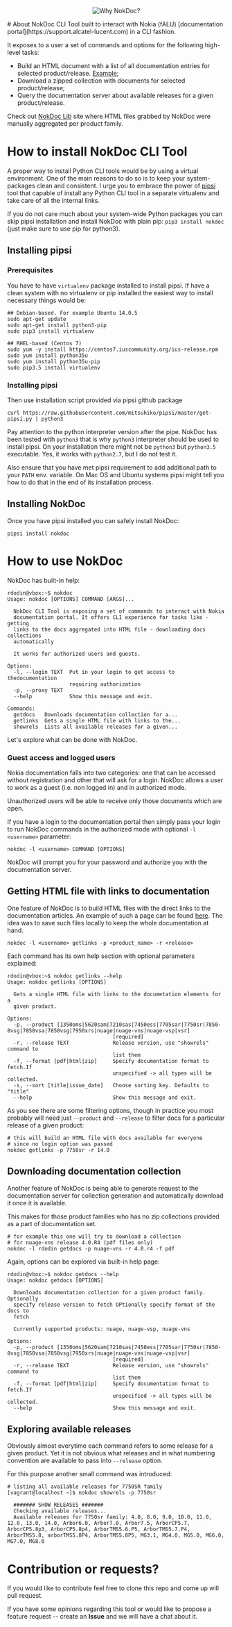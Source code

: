 <p align="center">
  <img src="http://img-fotki.yandex.ru/get/41743/21639405.11d/0_8bea9_ab188260_orig.jpg" alt="Why NokDoc?"/>
</p>
# About
NokDoc CLI Tool built to interact with Nokia (fALU) [documentation portal](https://support.alcatel-lucent.com) in a CLI fashion.

It exposes to a user a set of commands and options for the following
high-level tasks:
- Build an HTML document with a list of all documentation entries for selected product/release. [Example](https://nokdoc.github.io/docs/nuage/nokdoc__NUAGE__4.0.R6.1.html);
- Download a zipped collection with documents for selected product/release;
- Query the documentation server about available releases for a given product/release.

Check out [NokDoc Lib](https://nokdoc.github.io) site where HTML files grabbed by NokDoc were manually aggregated per product family.

# How to install NokDoc CLI Tool
A proper way to install Python CLI tools would be by using a virtual environment.
One of the main reasons to do so is to keep your system-packages clean and consistent. I urge you to embrace the power of [pipsi](https://github.com/mitsuhiko/pipsi) tool that capable of install any Python CLI tool in a separate virtualenv and take care of all the internal links.

If you do not care much about your system-wide Python packages you can skip pipsi installation and install NokDoc with plain pip: `pip3 install nokdoc` (just make sure to use pip for python3).

## Installing pipsi
### Prerequisites
You have to have `virtualenv` package installed to install pipsi. If have a clean system with no virtualenv or pip installed the easiest way to install necessary things would be:
```
## Debian-based. For example Ubuntu 14.0.5
sudo apt-get update
sudo apt-get install python3-pip
sudo pip3 install virtualenv

## RHEL-based (Centos 7)
sudo yum -y install https://centos7.iuscommunity.org/ius-release.rpm
sudo yum install python35u
sudo yum install python35u-pip
sudo pip3.5 install virtualenv
```
### Installing pipsi
Then use installation script provided via pipsi github package
```shell
curl https://raw.githubusercontent.com/mitsuhiko/pipsi/master/get-pipsi.py | python3
```
Pay attention to the python interpreter version after the pipe. NokDoc has been tested with `python3` that is why `python3` interpreter should be used to install pipsi. On your installation there might not be `python3` but `python3.5` executable. Yes, it works with `python2.7`, but I do not test it.

Also ensure that you have met pipsi requirement to add additional path to your `PATH` env. variable. On Mac OS and Ubuntu systems pipsi might tell you how to do that in the end of its installation process.

## Installing NokDoc
Once you have pipsi installed you can safely install NokDoc:
```
pipsi install nokdoc
```

# How to use NokDoc
NokDoc has built-in help:
```
rdodin@vbox:~$ nokdoc
Usage: nokdoc [OPTIONS] COMMAND [ARGS]...

  NokDoc CLI Tool is exposing a set of commands to interact with Nokia
  documentation portal. It offers CLI experience for tasks like - getting
  links to the docs aggregated into HTML file - downloading docs collections
  automatically

  It works for authorized users and guests.

Options:
  -l, --login TEXT  Put in your login to get access to thedocumentation
                    requiring authorization
  -p, --proxy TEXT
  --help            Show this message and exit.

Commands:
  getdocs   Downloads documentation collection for a...
  getlinks  Gets a single HTML file with links to the...
  showrels  Lists all available releases for a given...
```
Let's explore what can be done with NokDoc.
### Guest access and logged users
Nokia documentation falls into two categories: one that can be accessed without registration and other that will ask for a login.
NokDoc allows a user to work as a guest (i.e. non logged in) and in authorized mode.

Unauthorized users will be able to receive only those documents which are open.

If you have a login to the documentation portal then simply pass your login to run NokDoc commands in the authorized mode with optional `-l <username>` parameter:
```
nokdoc -l <username> COMMAND [OPTIONS]
```
NokDoc will prompt you for your password and authorize you with the documentation server.
## Getting HTML file with links to documentation
One feature of NokDoc is to build HTML files with the direct links to the documentation articles. An example of such a page can be found [here](https://nokdoc.github.io/docs/7750sr/nokdoc__7750SR__14.0.html). The idea was to save such files locally to keep the whole documentation at hand.
```
nokdoc -l <username> getlinks -p <product_name> -r <release>
```
Each command has its own help section with optional parameters explained:
```
rdodin@vbox:~$ nokdoc getlinks --help
Usage: nokdoc getlinks [OPTIONS]

  Gets a single HTML file with links to the documetation elements for a
  given product.

Options:
  -p, --product [1350oms|5620sam|7210sas|7450ess|7705sar|7750sr|7850-8vsg|7850vsa|7850vsg|7950xrs|nuage|nuage-vns|nuage-vsp|vsr]
                                  [required]
  -r, --release TEXT              Release version, use "showrels" command to
                                  list them
  -f, --format [pdf|html|zip]     Specify documentation format to fetch.If
                                  unspecified -> all types will be collected.
  -s, --sort [title|issue_date]   Choose sorting key. Defaults to "title"
  --help                          Show this message and exit.
```
As you see there are some filtering options, though in practice you most probably will need just `--product` and `--release` to filter docs for a particular release of a given product:
```
# this will build an HTML file with docs available for everyone
# since no login option was passed
nokdoc getlinks -p 7750sr -r 14.0
```
## Downloading documentation collection
Another feature of NokDoc is being able to generate request to the documentation server for collection generation and automatically download it once it is available.

This makes for those product families who has no zip collections provided as a part of documentation set.
```
# for example this one will try to download a collection
# for nuage-vns release 4.0.R4 (pdf files only)
nokdoc -l rdodin getdocs -p nuage-vns -r 4.0.r4 -f pdf
```
Again, options can be explored via built-in help page:
```
rdodin@vbox:~$ nokdoc getdocs --help
Usage: nokdoc getdocs [OPTIONS]

  Downloads documentation collection for a given product family. Optionally
  specify release version to fetch OPtionally specify format of the docs to
  fetch

  Currently supported products: nuage, nuage-vsp, nuage-vns

Options:
  -p, --product [1350oms|5620sam|7210sas|7450ess|7705sar|7750sr|7850-8vsg|7850vsa|7850vsg|7950xrs|nuage|nuage-vns|nuage-vsp|vsr]
                                  [required]
  -r, --release TEXT              Release version, use "showrels" command to
                                  list them
  -f, --format [pdf|html|zip]     Specify documentation format to fetch.If
                                  unspecified -> all types will be collected.
  --help                          Show this message and exit.
```
## Exploring available releases
Obviously almost everytime each command refers to some release for a given product. Yet it is not obvious what releases and in what numbering convention are available to pass into `--release` option.

For this purpose another small command was introduced:
```
# listing all available releases for 7750SR family
[vagrant@localhost ~]$ nokdoc showrels -p 7750sr

  ####### SHOW RELEASES #######
  Checking available releases...
  Available releases for 7750sr family: 4.0, 8.0, 9.0, 10.0, 11.0, 12.0, 13.0, 14.0, Arbor6.0, Arbor7.0, Arbor7.5, ArborCP5.7, ArborCP5.8p3, ArborCP5.8p4, ArborTMS5.6.P5, ArborTMS5.7.P4, ArborTMS5.8, arborTMS5.8P4, ArborTMS5.8P5, MG3.1, MG4.0, MG5.0, MG6.0, MG7.0, MG8.0
```
# Contribution or requests?
If you would like to contribute feel free to clone this repo and come up will pull request.

If you have some opinions regarding this tool or would like to propose a feature request -- create an **Issue** and we will have a chat about it.
